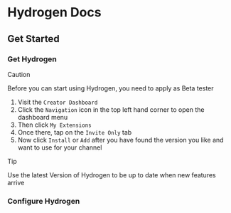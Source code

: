 # Hydrogen Docs

## Get Started

### Get Hydrogen

> [!CAUTION]
> Before you can start using Hydrogen, you need to apply as Beta tester

1. Visit the `Creator Dashboard`
2. Click the `Navigation` icon in the top left hand corner to open the dashboard menu
3. Then click `My Extensions`
4. Once there, tap on the `Invite Only` tab
5. Now click `Install` or `Add` after you have found the version you like and want to use for your channel

> [!TIP]
> Use the latest Version of Hydrogen to be up to date when new features arrive

### Configure Hydrogen
